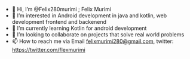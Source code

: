 - 👋 Hi, I’m @Felix280murimi ; Felix Murimi
- 👀 I’m interested in Android development in java and kotlin, web development frontend and backenend
- 🌱 I’m currently learning Kotlin for android development
- 💞️ I’m looking to collaborate on projects that solve real world problems
- 📫 How to reach me via Email felixmurimi280@gmail.com, twitter: https://twitter.com/flexmurimi

<!---
Felix280murimi/Felix280murimi is a ✨ special ✨ repository because its `README.md` (this file) appears on your GitHub profile.
You can click the Preview link to take a look at your changes.
--->
